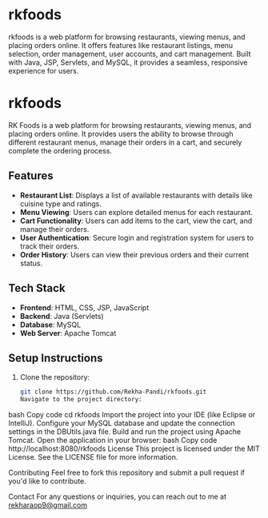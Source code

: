 # rkfoods
rkfoods is a web platform for browsing restaurants, viewing menus, and placing orders online. It offers features like restaurant listings, menu selection, order management, user accounts, and cart management. Built with Java, JSP, Servlets, and MySQL, it provides a seamless, responsive experience for users.
# rkfoods

RK Foods is a web platform for browsing restaurants, viewing menus, and placing orders online. It provides users the ability to browse through different restaurant menus, manage their orders in a cart, and securely complete the ordering process.

## Features

- **Restaurant List**: Displays a list of available restaurants with details like cuisine type and ratings.
- **Menu Viewing**: Users can explore detailed menus for each restaurant.
- **Cart Functionality**: Users can add items to the cart, view the cart, and manage their orders.
- **User Authentication**: Secure login and registration system for users to track their orders.
- **Order History**: Users can view their previous orders and their current status.

## Tech Stack

- **Frontend**: HTML, CSS, JSP, JavaScript
- **Backend**: Java (Servlets)
- **Database**: MySQL
- **Web Server**: Apache Tomcat

## Setup Instructions

1. Clone the repository:
   ```bash
   git clone https://github.com/Rekha-Pandi/rkfoods.git
   Navigate to the project directory:
bash
Copy code
cd rkfoods
Import the project into your IDE (like Eclipse or IntelliJ).
Configure your MySQL database and update the connection settings in the DBUtils.java file.
Build and run the project using Apache Tomcat.
Open the application in your browser:
bash
Copy code
http://localhost:8080/rkfoods
License
This project is licensed under the MIT License. See the LICENSE file for more information.

Contributing
Feel free to fork this repository and submit a pull request if you'd like to contribute.

Contact
For any questions or inquiries, you can reach out to me at rekharaop9@gmail.com


